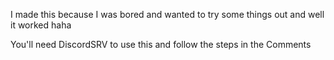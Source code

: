 I made this because I was bored and wanted to try some things out and well it worked haha

You'll need DiscordSRV to use this and follow the steps in the Comments
